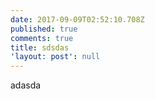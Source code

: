 ```yaml
---
date: 2017-09-09T02:52:10.708Z
published: true
comments: true
title: sdsdas
'layout: post': null
---
```

adasda
